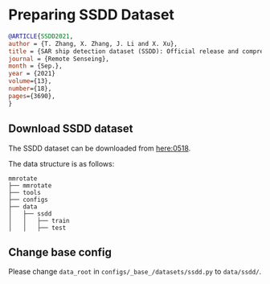 # Preparing SSDD Dataset

<!-- [DATASET] -->

```bibtex
@ARTICLE{SSDD2021,
author = {T. Zhang, X. Zhang, J. Li and X. Xu},
title = {SAR ship detection dataset (SSDD): Official release and comprehensive data analysis},
journal = {Remote Senseing},
month = {Sep.},
year = {2021}
volume={13},
number={18},
pages={3690},
}
```

## Download SSDD dataset

The SSDD dataset can be downloaded from [here:0518](https://pan.baidu.com/s/1_uezALB6eZ7DiPIozFoGJQ).

The data structure is as follows:

```none
mmrotate
├── mmrotate
├── tools
├── configs
├── data
│   ├── ssdd
│   │   ├── train
│   │   ├── test
```

## Change base config

Please change `data_root` in `configs/_base_/datasets/ssdd.py` to `data/ssdd/`.
